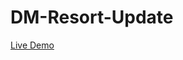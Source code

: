 # DM-Resort-Update

[Live Demo](https://dm-resort-update-git-main-devmulchandanis-projects.vercel.app/)
